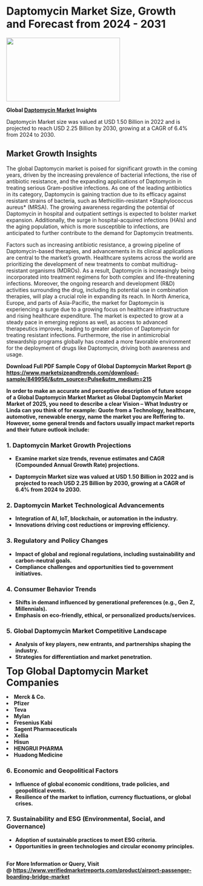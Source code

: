 <H1>Daptomycin Market Size, Growth and Forecast from 2024 - 2031</H1><img class="aligncenter size-medium wp-image-584254" src="https://thirdeyenews.in/wp-content/uploads/2024/09/Global-Market-Research-300x168.jpeg" alt="" width="300" height="168" /><p><strong>Global&nbsp;<a href="https://www.marketsizeandtrends.com/download-sample/849956/&amp;utm_source=Pulse&amp;utm_medium=215">Daptomycin Market</a> Insights</strong></p><p>Daptomycin Market size was valued at USD 1.50 Billion in 2022 and is projected to reach USD 2.25 Billion by 2030, growing at a CAGR of 6.4% from 2024 to 2030.</p><p><h2>Market Growth Insights</h2> <p>The global Daptomycin market is poised for significant growth in the coming years, driven by the increasing prevalence of bacterial infections, the rise of antibiotic resistance, and the expanding applications of Daptomycin in treating serious Gram-positive infections. As one of the leading antibiotics in its category, Daptomycin is gaining traction due to its efficacy against resistant strains of bacteria, such as Methicillin-resistant *Staphylococcus aureus* (MRSA). The growing awareness regarding the potential of Daptomycin in hospital and outpatient settings is expected to bolster market expansion. Additionally, the surge in hospital-acquired infections (HAIs) and the aging population, which is more susceptible to infections, are anticipated to further contribute to the demand for Daptomycin treatments.</p> <p><strong></strong></p> <p>Factors such as increasing antibiotic resistance, a growing pipeline of Daptomycin-based therapies, and advancements in its clinical applications are central to the market’s growth. Healthcare systems across the world are prioritizing the development of new treatments to combat multidrug-resistant organisms (MDROs). As a result, Daptomycin is increasingly being incorporated into treatment regimens for both complex and life-threatening infections. Moreover, the ongoing research and development (R&D) activities surrounding the drug, including its potential use in combination therapies, will play a crucial role in expanding its reach. In North America, Europe, and parts of Asia-Pacific, the market for Daptomycin is experiencing a surge due to a growing focus on healthcare infrastructure and rising healthcare expenditure. The market is expected to grow at a steady pace in emerging regions as well, as access to advanced therapeutics improves, leading to greater adoption of Daptomycin for treating resistant infections. Furthermore, the rise in antimicrobial stewardship programs globally has created a more favorable environment for the deployment of drugs like Daptomycin, driving both awareness and usage.</p> <p><strong></p><p><span class=""><strong>Download Full PDF Sample Copy of Global Daptomycin Market Report</strong> @ <a href="https://www.marketsizeandtrends.com/download-sample/849956/&amp;utm_source=Pulse&amp;utm_medium=215" target="_blank">https://www.marketsizeandtrends.com/download-sample/849956/&amp;utm_source=Pulse&amp;utm_medium=215</a></span></p><p>In order to make an accurate and perceptive description of future scope of a Global&nbsp;Daptomycin Market Market as Global&nbsp;Daptomycin Market Market of 2025, you need to describe a clear Vision &ndash; What Industry or Linda can you think of for example: Quote from a Technology, healthcare, automotive, renewable energy, name the market you are Reffering to. However, some general trends and factors usually impact market reports and their future outlook include:</p><h3>1.&nbsp;<strong>Daptomycin Market Growth Projections</strong></h3><ul><li>Examine market size trends, revenue estimates and CAGR (Compounded Annual Growth Rate) projections.</li><li><p>Daptomycin Market size was valued at USD 1.50 Billion in 2022 and is projected to reach USD 2.25 Billion by 2030, growing at a CAGR of 6.4% from 2024 to 2030.</p></li></ul><h3>2.&nbsp;<strong>Daptomycin Market Technological Advancements</strong></h3><ul><li>Integration of AI, IoT, blockchain, or automation in the industry.</li><li>Innovations driving cost reductions or improving efficiency.</li></ul><h3>3.&nbsp;<strong>Regulatory and Policy Changes</strong></h3><ul><li>Impact of global and regional regulations, including sustainability and carbon-neutral goals.</li><li>Compliance challenges and opportunities tied to government initiatives.</li></ul><h3>4.&nbsp;<strong>Consumer Behavior Trends</strong></h3><ul><li>Shifts in demand influenced by generational preferences (e.g., Gen Z, Millennials).</li><li>Emphasis on eco-friendly, ethical, or personalized products/services.</li></ul><h3>5.&nbsp;<strong>Global Daptomycin Market Competitive Landscape</strong></h3><ul><li>Analysis of key players, new entrants, and partnerships shaping the industry.</li><li>Strategies for differentiation and market penetration.</li></ul><p data-pm-slice="1 1 []"><span style="color: inherit; font-family: inherit; font-size: 25px;">Top Global Daptomycin Market Companies</span></p><div class="" data-test-id=""><p><li>Merck & Co.</li><li> Pfizer</li><li> Teva</li><li> Mylan</li><li> Fresenius Kabi</li><li> Sagent Pharmaceuticals</li><li> Xellia</li><li> Hisun</li><li> HENGRUI PHARMA</li><li> Huadong Medicine</li></p></div><h3>6.&nbsp;<strong>Economic and Geopolitical Factors</strong></h3><ul><li>Influence of global economic conditions, trade policies, and geopolitical events.</li><li>Resilience of the market to inflation, currency fluctuations, or global crises.</li></ul><h3>7.&nbsp;<strong>Sustainability and ESG (Environmental, Social, and Governance)</strong></h3><ul><li>Adoption of sustainable practices to meet ESG criteria.</li><li>Opportunities in green technologies and circular economy principles.</li></ul><h2><strong style="font-size: 14px;">For More Information or Query, Visit @&nbsp;</strong><a style="background-color: #ffffff; font-size: 14px;" href="https://www.marketsizeandtrends.com/report/daptomycin-market/" target="_blank">https://www.verifiedmarketreports.com/product/airport-passenger-boarding-bridge-market</a></h2>
